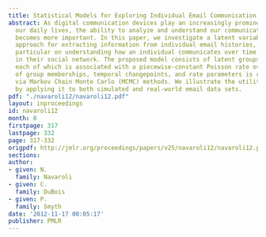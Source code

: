 ```yaml
---
title: Statistical Models for Exploring Individual Email Communication Behavior
abstract: As digital communication devices play an increasingly prominent role in
  our daily lives, the ability to analyze and understand our communication patterns
  becomes more important. In this paper, we investigate a latent variable modeling
  approach for extracting information from individual email histories, focusing in
  particular on understanding how an individual communicates over time with recipients
  in their social network. The proposed model consists of latent groups of recipients,
  each of which is associated with a piecewise-constant Poisson rate over time. Inference
  of group memberships, temporal changepoints, and rate parameters is carried out
  via Markov Chain Monte Carlo (MCMC) methods. We illustrate the utility of the model
  by applying it to both simulated and real-world email data sets.
pdf: "./navaroli12/navaroli12.pdf"
layout: inproceedings
id: navaroli12
month: 0
firstpage: 317
lastpage: 332
page: 317-332
origpdf: http://jmlr.org/proceedings/papers/v25/navaroli12/navaroli12.pdf
sections: 
author:
- given: N.
  family: Navaroli
- given: C.
  family: DuBois
- given: P.
  family: Smyth
date: '2012-11-17 00:05:17'
publisher: PMLR
---
```

